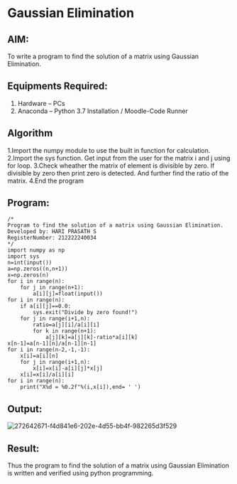 # Gaussian Elimination

## AIM:
To write a program to find the solution of a matrix using Gaussian Elimination.

## Equipments Required:
1. Hardware – PCs
2. Anaconda – Python 3.7 Installation / Moodle-Code Runner

## Algorithm
1.Import the numpy module to use the built in function for calculation. 
2.Import the sys function. Get input from the user for the matrix i and j using for loop. 3.Check wheather the matrix of element is divisible by zero. If divisible by zero then print zero is detected. And further find the ratio of the matrix.
4.End the program

## Program:
```
/*
Program to find the solution of a matrix using Gaussian Elimination.
Developed by: HARI PRASATH S
RegisterNumber: 212222240034
*/
import numpy as np
import sys
n=int(input())
a=np.zeros((n,n+1))
x=np.zeros(n)
for i in range(n):
    for j in range(n+1):
        a[i][j]=float(input())
for i in range(n):
    if a[i][j]==0.0:
        sys.exit("Divide by zero found!")
    for j in range(i+1,n):
        ratio=a[j][i]/a[i][i]
        for k in range(n+1):
            a[j][k]=a[j][k]-ratio*a[i][k]
x[n-1]=a[n-1][n]/a[n-1][n-1]
for i in range(n-2,-1,-1):
    x[i]=a[i][n]
    for j in range(i+1,n):
        x[i]=x[i]-a[i][j]*x[j]
    x[i]=x[i]/a[i][i]
for i in range(n):
    print("X%d = %0.2f"%(i,x[i]),end= ' ')
```

## Output:
![272642671-f4d841e6-202e-4d55-bb4f-982265d3f529](https://github.com/hariprasath5106/Gaussian/assets/111515488/ab7c7b13-c040-4734-9f7e-6dc3cdbbe760)

## Result:
Thus the program to find the solution of a matrix using Gaussian Elimination is written and verified using python programming.


